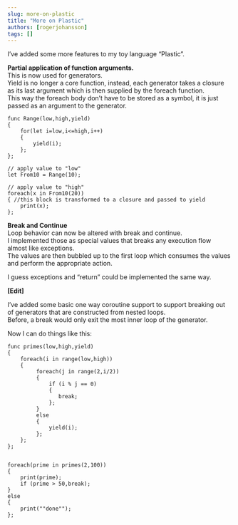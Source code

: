 ```yaml
---
slug: more-on-plastic
title: "More on Plastic"
authors: [rogerjohansson]
tags: []
---
```

I’ve added some more features to my toy language “Plastic”.

<!-- truncate -->

**Partial application of function arguments.**  
This is now used for generators.  
Yield is no longer a core function, instead, each generator takes a closure as its last argument which is then supplied by the foreach function.  
This way the foreach body don’t have to be stored as a symbol, it is just passed as an argument to the generator.

```
func Range(low,high,yield)
{
    for(let i=low,i<=high,i++)
    {
        yield(i);
    };
};

// apply value to "low"
let From10 = Range(10);

// apply value to "high"
foreach(x in From10(20))
{ //this block is transformed to a closure and passed to yield
    print(x);
};
```

**Break and Continue**  
Loop behavior can now be altered with break and continue.  
I implemented those as special values that breaks any execution flow almost like exceptions.  
The values are then bubbled up to the first loop which consumes the values and perform the appropriate action.

I guess exceptions and “return” could be implemented the same way.

**\[Edit\]**

I’ve added some basic one way coroutine support to support breaking out of generators that are constructed from nested loops.  
Before, a break would only exit the most inner loop of the generator.

Now I can do things like this:

```
func primes(low,high,yield)
{    
    foreach(i in range(low,high))   
    {             
         foreach(j in range(2,i/2))        
         { 
             if (i % j == 0)
             {
                break;
             };
         }
         else
         {  
             yield(i);
         };         
    }; 
};


foreach(prime in primes(2,100))
{
    print(prime);
    if (prime > 50,break);
}
else
{
    print(""done"");
};
```
